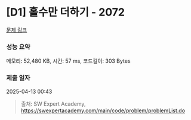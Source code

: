 # [D1] 홀수만 더하기 - 2072 

[문제 링크](https://swexpertacademy.com/main/code/problem/problemDetail.do?contestProbId=AV5QSEhaA5sDFAUq) 

### 성능 요약

메모리: 52,480 KB, 시간: 57 ms, 코드길이: 303 Bytes

### 제출 일자

2025-04-13 00:43



> 출처: SW Expert Academy, https://swexpertacademy.com/main/code/problem/problemList.do